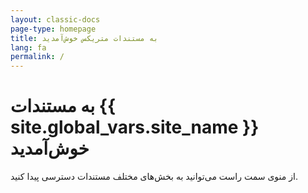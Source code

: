 ```yaml
---
layout: classic-docs
page-type: homepage
title: به مستندات متریکس خوش‌آمدید
lang: fa
permalink: /
---
```


<!-- Don't forget to also update per-language index.html e.g. /ja/index.html -->

<h1>به مستندات {{ site.global_vars.site_name }} خوش‌آمدید</h1>
از منوی سمت راست می‌توانید به بخش‌های مختلف مستندات دسترسی پیدا کنید.

<!-- <hr class="hidden-xs" />

<div class="row">
  <div class="col-xs-12 col-sm-6">
    <h2>Get Started</h2>
    <p>Get started with {{ site.global_vars.site_name }} automated builds.</p>
    <ul>
      <li><a href="/docs/2.0/first-steps/">Sign Up & Try</a></li>
      <li><a href="/docs/2.0/getting-started/">Your First Green Build</a></li>
      <li><a href="/docs/2.0/hello-world/">Hello World</a></li>
      <li><a href="/docs/2.0/faq/">FAQ</a></li>
      <li><a href="/docs/2.0/orb-intro/">Orbs</a></li>
    </ul>
  </div>
  <div class="col-xs-12 col-sm-6">
    <h2>Examples</h2>
    <p>Check out some of our popular examples.</p>
    <ul>
      <li><a href="/docs/2.0/example-configs/">Open Source Projects that use {{ site.global_vars.site_name }}</a></li>
      <li><a href="/docs/2.0/postgres-config/">Database Config Examples</a></li>
      <li><a href="/docs/2.0/sample-config/">Sample config.yml Files</a></li>
      <li><a href="/docs/2.0/tutorials/">Tutorials and Sample Apps</a></li>
      <li><a href="/docs/2.0/using-orbs/">Using Orbs</a></li>
    </ul>
  </div>
  <div class="col-xs-12">
    <hr />
  </div>
  <div class="col-xs-12 col-sm-6">
    <h2>Config</h2>
    <p>Set up and debug your build configuration.</p>
    <ul>
      <li><a href="{{ site.baseurl }}/2.0/configuration-reference/">Configuration Reference</a></li>
      <li><a href="{{ site.baseurl }}/2.0/writing-yaml/">Writing YAML</a></li>
      <li><a href="{{ site.baseurl }}/2.0/env-vars/">Using Environment Variables</a></li>
      <li><a href="{{ site.baseurl }}/2.0/ssh-access-jobs/">Debugging with SSH</a></li>
      <li><a href="/docs/2.0/reusing-config/">Reusing Config</a></li>
    </ul>
  </div>
  <div class="col-xs-12 col-sm-6">
    <h2>Workflows</h2>
    <p>{{ site.global_vars.site_name }} Workflows are used to schedule and sequence jobs.</p>
    <ul>
      <li><a href="/docs/2.0/workflows/">Using Workflows to Schedule Jobs</a></li>
      <li><a href="/docs/2.0/workflows/#workflows-configuration-examples">Example Configs</a></li>
      <li><a href="/docs/2.0/workflows/#scheduling-a-workflow">Scheduling a Workflow</a></li>
      <li><a href="/docs/2.0/workflows/#using-contexts-and-filtering-in-your-workflows">Using Contexts and Filtering in Your Workflows</a>
      </li>
      <li><a href="/docs/2.0/creating-orbs/">Creating Orbs</a></li>
    </ul>
  </div>
</div> -->
